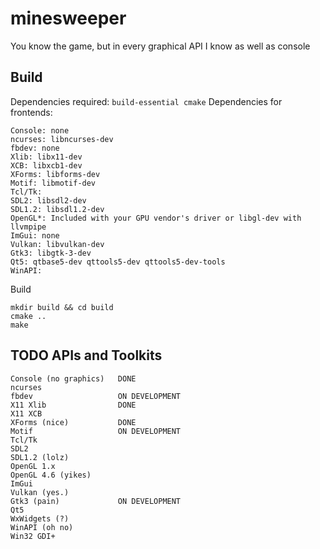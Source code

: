 # minesweeper
You know the game, but in every graphical API I know as well as console

## Build
Dependencies required: `build-essential cmake`
Dependencies for frontends:
```
Console: none
ncurses: libncurses-dev
fbdev: none
Xlib: libx11-dev
XCB: libxcb1-dev
XForms: libforms-dev
Motif: libmotif-dev
Tcl/Tk: 
SDL2: libsdl2-dev
SDL1.2: libsdl1.2-dev
OpenGL*: Included with your GPU vendor's driver or libgl-dev with llvmpipe
ImGui: none
Vulkan: libvulkan-dev
Gtk3: libgtk-3-dev
Qt5: qtbase5-dev qttools5-dev qttools5-dev-tools
WinAPI:
```
Build
```
mkdir build && cd build
cmake ..
make
```

## TODO APIs and Toolkits
```
Console (no graphics)   DONE
ncurses
fbdev                   ON DEVELOPMENT
X11 Xlib                DONE
X11 XCB
XForms (nice)           DONE
Motif                   ON DEVELOPMENT
Tcl/Tk
SDL2
SDL1.2 (lolz)
OpenGL 1.x
OpenGL 4.6 (yikes)
ImGui
Vulkan (yes.)
Gtk3 (pain)             ON DEVELOPMENT
Qt5
WxWidgets (?)
WinAPI (oh no)
Win32 GDI+
```
